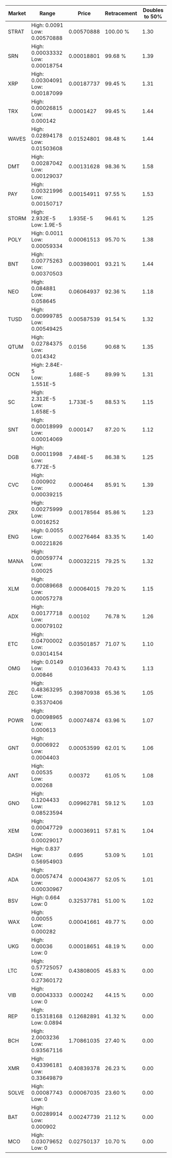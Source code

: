 | Market | Range | Price| Retracement | Doubles to 50% |
| --- | --- | --- | --- | --- |
| STRAT | High: 0.0091<br />Low: 0.00570888 | 0.00570888 | 100.00 % | 1.30 |
| SRN | High: 0.00033332<br />Low: 0.00018754 | 0.00018801 | 99.68 % | 1.39 |
| XRP | High: 0.00304091<br />Low: 0.00187099 | 0.00187737 | 99.45 % | 1.31 |
| TRX | High: 0.00026815<br />Low: 0.000142 | 0.0001427 | 99.45 % | 1.44 |
| WAVES | High: 0.02894178<br />Low: 0.01503608 | 0.01524801 | 98.48 % | 1.44 |
| DMT | High: 0.00287042<br />Low: 0.00129037 | 0.00131628 | 98.36 % | 1.58 |
| PAY | High: 0.00321996<br />Low: 0.00150717 | 0.00154911 | 97.55 % | 1.53 |
| STORM | High: 2.932E-5<br />Low: 1.9E-5 | 1.935E-5 | 96.61 % | 1.25 |
| POLY | High: 0.0011<br />Low: 0.00059334 | 0.00061513 | 95.70 % | 1.38 |
| BNT | High: 0.00775263<br />Low: 0.00370503 | 0.00398001 | 93.21 % | 1.44 |
| NEO | High: 0.084881<br />Low: 0.058645 | 0.06064937 | 92.36 % | 1.18 |
| TUSD | High: 0.00999785<br />Low: 0.00549425 | 0.00587539 | 91.54 % | 1.32 |
| QTUM | High: 0.02784375<br />Low: 0.014342 | 0.0156 | 90.68 % | 1.35 |
| OCN | High: 2.84E-5<br />Low: 1.551E-5 | 1.68E-5 | 89.99 % | 1.31 |
| SC | High: 2.312E-5<br />Low: 1.658E-5 | 1.733E-5 | 88.53 % | 1.15 |
| SNT | High: 0.00018999<br />Low: 0.00014069 | 0.000147 | 87.20 % | 1.12 |
| DGB | High: 0.00011998<br />Low: 6.772E-5 | 7.484E-5 | 86.38 % | 1.25 |
| CVC | High: 0.000902<br />Low: 0.00039215 | 0.000464 | 85.91 % | 1.39 |
| ZRX | High: 0.00275999<br />Low: 0.0016252 | 0.00178564 | 85.86 % | 1.23 |
| ENG | High: 0.0055<br />Low: 0.00221826 | 0.00276464 | 83.35 % | 1.40 |
| MANA | High: 0.00059774<br />Low: 0.00025 | 0.00032215 | 79.25 % | 1.32 |
| XLM | High: 0.00089668<br />Low: 0.00057278 | 0.00064015 | 79.20 % | 1.15 |
| ADX | High: 0.00177718<br />Low: 0.00079102 | 0.00102 | 76.78 % | 1.26 |
| ETC | High: 0.04700002<br />Low: 0.03014154 | 0.03501857 | 71.07 % | 1.10 |
| OMG | High: 0.0149<br />Low: 0.00846 | 0.01036433 | 70.43 % | 1.13 |
| ZEC | High: 0.48363295<br />Low: 0.35370406 | 0.39870938 | 65.36 % | 1.05 |
| POWR | High: 0.00098965<br />Low: 0.000613 | 0.00074874 | 63.96 % | 1.07 |
| GNT | High: 0.0006922<br />Low: 0.0004403 | 0.00053599 | 62.01 % | 1.06 |
| ANT | High: 0.00535<br />Low: 0.00268 | 0.00372 | 61.05 % | 1.08 |
| GNO | High: 0.1204433<br />Low: 0.08523594 | 0.09962781 | 59.12 % | 1.03 |
| XEM | High: 0.00047729<br />Low: 0.00029017 | 0.00036911 | 57.81 % | 1.04 |
| DASH | High: 0.837<br />Low: 0.56954903 | 0.695 | 53.09 % | 1.01 |
| ADA | High: 0.00057474<br />Low: 0.00030967 | 0.00043677 | 52.05 % | 1.01 |
| BSV | High: 0.664<br />Low: 0 | 0.32537781 | 51.00 % | 1.02 |
| WAX | High: 0.00055<br />Low: 0.000282 | 0.00041661 | 49.77 % | 0.00 |
| UKG | High: 0.00036<br />Low: 0 | 0.00018651 | 48.19 % | 0.00 |
| LTC | High: 0.57725057<br />Low: 0.27360172 | 0.43808005 | 45.83 % | 0.00 |
| VIB | High: 0.00043333<br />Low: 0 | 0.000242 | 44.15 % | 0.00 |
| REP | High: 0.15318168<br />Low: 0.0894 | 0.12682891 | 41.32 % | 0.00 |
| BCH | High: 2.0003236<br />Low: 0.93567116 | 1.70861035 | 27.40 % | 0.00 |
| XMR | High: 0.43396181<br />Low: 0.33649879 | 0.40839378 | 26.23 % | 0.00 |
| SOLVE | High: 0.00087743<br />Low: 0 | 0.00067035 | 23.60 % | 0.00 |
| BAT | High: 0.00289914<br />Low: 0.000902 | 0.00247739 | 21.12 % | 0.00 |
| MCO | High: 0.03079652<br />Low: 0 | 0.02750137 | 10.70 % | 0.00 |

